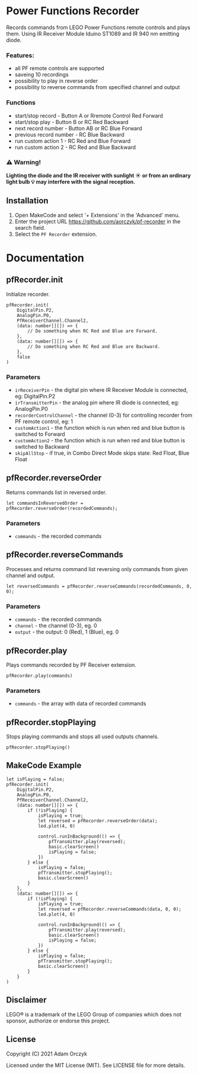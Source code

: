 # Power Functions Recorder

Records commands from LEGO Power Functions remote controls and plays them. Using IR Receiver Module Iduino ST1089 and IR 940 nm emitting diode.

### Features:
- all PF remote controls are supported
- saveing 10 recordings 
- possibility to play in reverse order
- possibility to reverse commands from specified channel and output

### Functions
- start/stop record - Button A or Rremote Control Red Forward
- start/stop play - Button B or RC Red Backward
- next record number - Button AB or RC Blue Forward 
- previous record number - RC Blue Backward 
- run custom action 1 - RC Red and Blue Forward 
- run custom action 2 - RC Red and Blue Backward 

### :warning: Warning!
**Lighting the diode and the IR receiver with sunlight :sunny: or from an ordinary light bulb :bulb: may interfere with the signal reception.**

## Installation

1. Open MakeCode and select '+ Extensions' in the 'Advanced' menu. 
2. Enter the project URL https://github.com/aorczyk/pf-recorder in the search field.
3. Select the `PF Recorder` extension.

# Documentation

## pfRecorder.init

Initialize recorder.

```sig
pfRecorder.init(
    DigitalPin.P2,
    AnalogPin.P0,
    PfReceiverChannel.Channel2,
    (data: number[][]) => {
        // Do something when RC Red and Blue are Forward.
    },
    (data: number[][]) => {
        // Do something when RC Red and Blue are Backward.
    },
    false
)
```
### Parameters
- `irReceiverPin` - the digital pin where IR Receiver Module is connected, eg: DigitalPin.P2
- `irTransmitterPin` - the analog pin where IR diode is connected, eg: AnalogPin.P0
- `recorderControlChannel` - the channel (0-3) for controlling recorder from PF remote control, eg: 1
- `customAction1` - the function which is run when red and blue button is switched to Forward
- `customAction2` - the function which is run when red and blue button is switched to Backward
- `skipAllStop` - if true, in Combo Direct Mode skips state: Red Float, Blue Float


## pfRecorder.reverseOrder

Returns commands list in reversed order.

```sig
let commandsInReversedOrder = pfRecorder.reverseOrder(recordedCommands);
```

### Parameters
- `commands` - the recorded commands


## pfRecorder.reverseCommands

Processes and returns command list reversing only commands from given channel and output.

```sig
let reversedCommands = pfRecorder.reverseCommands(recordedCommands, 0, 0);
```

### Parameters
- `commands` - the recorded commands
- `channel` - the channel (0-3), eg. 0
- `output` - the output: 0 (Red), 1 (Blue), eg. 0


## pfRecorder.play

Plays commands recorded by PF Receiver extension.

```sig
pfRecorder.play(commands)
```

### Parameters

- `commands` - the array with data of recorded commands


## pfRecorder.stopPlaying

Stops playing commands and stops all used outputs channels.

```sig
pfRecorder.stopPlaying()
```


## MakeCode Example

```blocks
let isPlaying = false;
pfRecorder.init(
    DigitalPin.P2,
    AnalogPin.P0,
    PfReceiverChannel.Channel2,
    (data: number[][]) => {
        if (!isPlaying) {
            isPlaying = true;
            let reversed = pfRecorder.reverseOrder(data);
            led.plot(4, 0)

            control.runInBackground(() => {
                pfTransmitter.play(reversed);
                basic.clearScreen()
                isPlaying = false;
            })
        } else {
            isPlaying = false;
            pfTransmitter.stopPlaying();
            basic.clearScreen()
        }
    },
    (data: number[][]) => {
        if (!isPlaying) {
            isPlaying = true;
            let reversed = pfRecorder.reverseCommands(data, 0, 0);
            led.plot(4, 0)
            
            control.runInBackground(() => {
                pfTransmitter.play(reversed);
                basic.clearScreen()
                isPlaying = false;
            })
        } else {
            isPlaying = false;
            pfTransmitter.stopPlaying();
            basic.clearScreen()
        }
    }
)
```

## Disclaimer

LEGO® is a trademark of the LEGO Group of companies which does not sponsor, authorize or endorse this project.

## License

Copyright (C) 2021 Adam Orczyk

Licensed under the MIT License (MIT). See LICENSE file for more details.